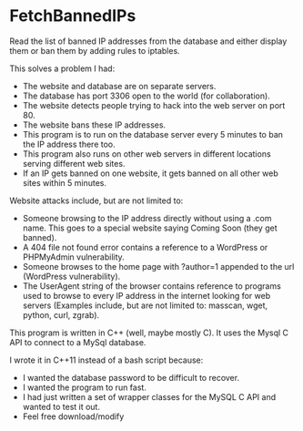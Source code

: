 # FetchBannedIPs
Read the list of banned IP addresses from the database and either display them or ban them by adding rules to iptables.

This solves a problem I had:

* The website and database are on separate servers.
* The database has port 3306 open to the world (for collaboration). 
* The website detects people trying to hack into the web server on port 80.
* The website bans these IP addresses.
* This program is to run on the database server every 5 minutes to ban the IP address there too.
* This program also runs on other web servers in different locations serving different web sites. 
* If an IP gets banned on one website, it gets banned on all other web sites within 5 minutes.

Website attacks include, but are not limited to:
* Someone browsing to the IP address directly without using a .com name. This goes to a special website saying Coming Soon (they get banned).
* A 404 file not found error contains a reference to a WordPress or PHPMyAdmin vulnerability.
* Someone browses to the home page with ?author=1 appended to the url (WordPress vulnerability).
* The UserAgent string of the browser contains reference to programs used to browse to every IP address in the internet looking for web servers (Examples include, but are not limited to: masscan, wget, python, curl, zgrab).

This program is written in C++ (well, maybe mostly C). It uses the Mysql C API to connect to a MySql database.

I wrote it in C++11 instead of a bash script because:
* I wanted the database password to be difficult to recover.
* I wanted the program to run fast.
* I had just written a set of wrapper classes for the MySQL C API and wanted to test it out.
* Feel free download/modify
